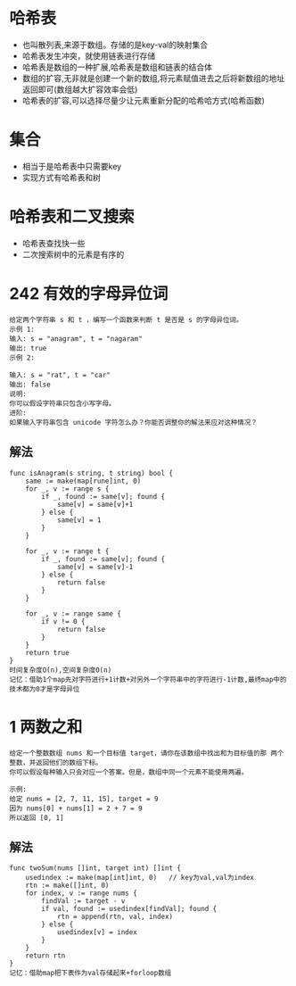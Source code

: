 # 哈希表
- 也叫散列表,来源于数组。存储的是key-val的映射集合
- 哈希表发生冲突，就使用链表进行存储
- 哈希表是数组的一种扩展,哈希表是数组和链表的结合体
- 数组的扩容,无非就是创建一个新的数组,将元素赋值进去之后将新数组的地址返回即可(数组越大扩容效率会低)
- 哈希表的扩容,可以选择尽量少让元素重新分配的哈希哈方式(哈希函数)

# 集合
- 相当于是哈希表中只需要key
- 实现方式有哈希表和树

# 哈希表和二叉搜索
- 哈希表查找快一些
- 二次搜索树中的元素是有序的

# 242 有效的字母异位词
```
给定两个字符串 s 和 t ，编写一个函数来判断 t 是否是 s 的字母异位词。
示例 1:
输入: s = "anagram", t = "nagaram"
输出: true
示例 2:

输入: s = "rat", t = "car"
输出: false
说明:
你可以假设字符串只包含小写字母。
进阶:
如果输入字符串包含 unicode 字符怎么办？你能否调整你的解法来应对这种情况？
```

## 解法
```
func isAnagram(s string, t string) bool {
    same := make(map[rune]int, 0) 
    for _, v := range s {
        if _, found := same[v]; found {
            same[v] = same[v]+1
        } else {
            same[v] = 1
        }
    }

    for _, v := range t {
        if _, found := same[v]; found {
            same[v] = same[v]-1
        } else {
            return false
        }
    }

    for _, v := range same {
        if v != 0 {
            return false
        }
    }
    return true
}
时间复杂度O(n),空间复杂度O(n)
记忆：借助1个map先对字符进行+1计数+对另外一个字符串中的字符进行-1计数,最终map中的技术都为0才是字母异位
```

# 1 两数之和
```
给定一个整数数组 nums 和一个目标值 target，请你在该数组中找出和为目标值的那 两个 整数，并返回他们的数组下标。
你可以假设每种输入只会对应一个答案。但是，数组中同一个元素不能使用两遍。

示例:
给定 nums = [2, 7, 11, 15], target = 9
因为 nums[0] + nums[1] = 2 + 7 = 9
所以返回 [0, 1]
```

## 解法
```
func twoSum(nums []int, target int) []int {
    usedindex := make(map[int]int, 0)   // key为val,val为index
    rtn := make([]int, 0)
    for index, v := range nums {
        findVal := target - v 
        if val, found := usedindex[findVal]; found {
            rtn = append(rtn, val, index)
        } else {
            usedindex[v] = index
        }
    }
    return rtn
}
记忆：借助map把下表作为val存储起来+forloop数组
```
